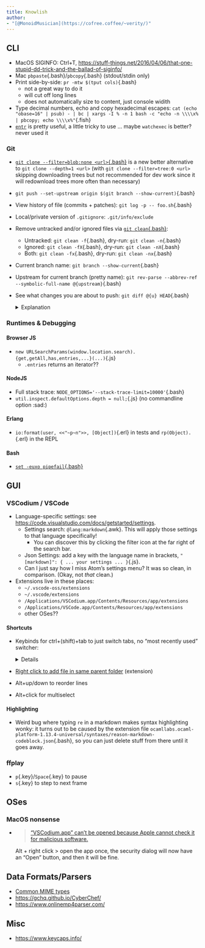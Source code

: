 ```yaml
---
title: Knowlish
author:
- "[@MonoidMusician](https://cofree.coffee/~verity/)"
---
```


## CLI

- MacOS SIGINFO: Ctrl+T, https://stuff-things.net/2016/04/06/that-one-stupid-dd-trick-and-the-ballad-of-siginfo/
- Mac `pbpaste`{.bash}/`pbcopy`{.bash} (stdout/stdin only)
- Print side-by-side: `pr -mtw $(tput cols)`{.bash}
  - not a great way to do it
  - will cut off long lines
  - does not automatically size to content, just console widith
- Type decimal numbers, echo and copy hexadecimal escapes: `cat (echo "obase=16" | psub) - | bc | xargs -I % -n 1 bash -c "echo -n \\\\x% | pbcopy; echo \\\\x%"`{.fish}
- [`entr`](http://eradman.com/entrproject/) is pretty useful, a little tricky to use ... maybe `watchexec` is better? never used it

### Git

- [`git clone --filter=blob:none <url>`{.bash}](https://github.blog/2020-12-21-get-up-to-speed-with-partial-clone-and-shallow-clone/) is a new better alternative to `git clone --depth=1 <url>` (with `git clone --filter=tree:0 <url>` skipping downloading trees but not recommended for dev work since it will redownload trees more often than necessary)
- `git push --set-upstream origin $(git branch --show-current)`{.bash}
- View history of file (commits + patches): `git log -p -- foo.sh`{.bash}
- Local/private version of `.gitignore`: `.git/info/exclude`
- Remove untracked and/or ignored files via [`git clean`{.bash}](https://git-scm.com/docs/git-clean):
  - Untracked: `git clean -f`{.bash}, dry-run: `git clean -n`{.bash}
  - Ignored: `git clean -fX`{.bash}, dry-run: `git clean -nX`{.bash}
  - Both: `git clean -fx`{.bash}, dry-run: `git clean -nx`{.bash}
- Current branch name: `git branch --show-current`{.bash}
- Upstream for current branch (pretty name): `git rev-parse --abbrev-ref --symbolic-full-name @{upstream}`{.bash}
- See what changes you are about to push: `git diff @{u} HEAD`{.bash}

  <details class="Details">

  <summary>Explanation</summary>

  First it [finds the upstream `@{u}`/`@{upstream}`](https://git-scm.com/docs/git-rev-parse#Documentation/git-rev-parse.txt-emltbranchnamegtupstreamemegemmasterupstreamememuem) for the current branch.

  `HEAD` means to compare against the currently committed changes, not whatever files are in your working tree.

  </details>

### Runtimes & Debugging

#### Browser JS

- `new URLSearchParams(window.location.search).{get,getAll,has,entries,...}(...)`{.js}
  - `.entries` returns an iterator??

#### NodeJS

- Full stack trace: `NODE_OPTIONS='--stack-trace-limit=10000'`{.bash}
- `util.inspect.defaultOptions.depth = null;`{.js} (no commandline option :sad:)

#### Erlang
- `io:format(user, <<"~p~n">>, [Object])`{.erl} in tests and `rp(Object).`{.erl} in the REPL

#### Bash

- [`set -euxo pipefail`{.bash}](https://gist.github.com/mohanpedala/1e2ff5661761d3abd0385e8223e16425)

## GUI

### VSCodium / VSCode

- Language-specific settings: see https://code.visualstudio.com/docs/getstarted/settings.
  - Settings search: `@lang:markdown`{.awk}.
    This will apply those settings to that language specifically!
    - You can discover this by clicking the filter icon at the far right of the search bar.
  - Json Settings: add a key with the language name in brackets, `"[markdown]": { ... your settings ... }`{.js}.
  - Can I just say how I miss Atomʼs settings menu?
    It was so clean, in comparison.
    (Okay, not _that_ clean.)
- Extensions live in these places:
  - `~/.vscode-oss/extensions`
  - `~/.vscode/extensions`
  - `/Applications/VSCodium.app/Contents/Resources/app/extensions`
  - `/Applications/VSCode.app/Contents/Resources/app/extensions`
  - other OSes??

#### Shortcuts

- Keybinds for ctrl+(shift)+tab to just switch tabs, no “most recently used” switcher:

  <details class="Details">

  <summary>Details</summary>

  From [“Is there a quick change tabs function in Visual Studio Code?”](https://stackoverflow.com/questions/38957302/is-there-a-quick-change-tabs-function-in-visual-studio-code/38978993#38978993):

  ```json
  [
    {
        "key": "ctrl+tab",
        "command": "workbench.action.nextEditor"
    },
    {
        "key": "ctrl+shift+tab",
        "command": "workbench.action.previousEditor"
    },
  ]
  ```

  (or `{next,previous}EditorInGroup`{.bash})

  > By default, Ctrl+Tab in Visual Studio Code cycles through tabs in order of most recently used. This is confusing because it depends on hidden state.
  >
  > Web browsers cycle through tabs in visible order. This is much more intuitive.
  </details>
- [Right click to add file in same parent folder](https://github.com/microsoft/vscode/issues/83693#issuecomment-782810618) (extension)
- Alt+up/down to reorder lines
- Alt+click for multiselect

#### Highlighting

- Weird bug where typing `re` in a markdown makes syntax highlighting wonky: it turns out to be caused by the extension file `ocamllabs.ocaml-platform-1.13.4-universal/syntaxes/reason-markdown-codeblock.json`{.bash}, so you can just delete stuff from there until it goes away.

### ffplay

- `p`{.key}/`Space`{.key} to pause
- `s`{.key} to step to next frame

## OSes

### MacOS nonsense

- > [“VSCodium.app” can’t be opened because Apple cannot check it for malicious software.](https://github.com/VSCodium/vscodium/issues/228#issuecomment-510788465)

  Alt + right click > open the app once, the security dialog will now have an “Open” button, and then it will be fine.


## Data Formats/Parsers

- [Common MIME types](https://developer.mozilla.org/en-US/docs/Web/HTTP/Basics_of_HTTP/MIME_types/Common_types)
- https://gchq.github.io/CyberChef/
- https://www.onlinemp4parser.com/

## Misc

- https://www.keycaps.info/
